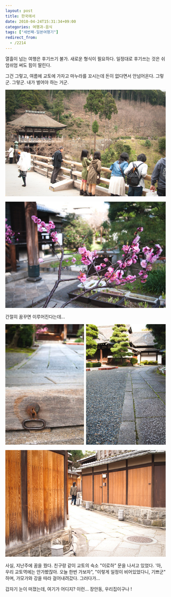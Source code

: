```yaml
---
layout: post
title: 한국에서
date: 2010-04-24T15:31:34+09:00
categories: 여행과-음식
tags: ["세번째-일본여행기"]
redirect_from:
  - /2214
---
```


열흘이 넘는 여행은 후기쓰기 불가. 새로운 형식이 필요하다. 일정대로 후기쓰는 것은 쉬엄쉬엄 써도 힘이 딸린다.

그건 그렇고, 여름에 교토에 가자고 마누라를 꼬시는데 돈이 없다면서 안넘어온다. 그렇군. 그렇군. 내가 벌어야 하는 거군.

![ ](/assets/media/uploads_1_cfile9.uf.1636F2024BD290018D2A68.jpg)

![ ](/assets/media/uploads_1_cfile9.uf.1536F2024BD290018C53DA.jpg)

간절히 꿈꾸면 이루어진다는데...

![ ](/assets/media/uploads_1_cfile30.uf.2036F2024BD290038F41A2.jpg)

![ ](/assets/media/uploads_1_cfile23.uf.1836F2024BD290028EA09F.jpg)

 

사실, 지난주에 꿈을 꿨다. 친구랑 같이 교토의 숙소 "이로하" 문을 나서고 있었다. '아, 우리 교토역에는 안가봤잖아. 오늘 한번 가보자", "이렇게 일정이 비어있었다니, 기쁘군" 하며, 가모가와 강을 따라 걸어내려갔다. 그러다가...

갑자기 눈이 떠졌는데, 여기가 어디지? 이런... 장안동, 우리집이구나 !
